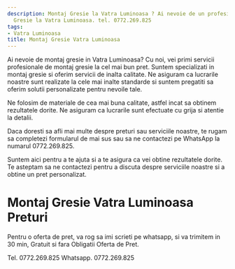 ```yaml
---
description: Montaj Gresie la Vatra Luminoasa ? Ai nevoie de un profesionist in Montaj
  Gresie la Vatra Luminoasa. tel. 0772.269.825
tags:
- Vatra Luminoasa
title: Montaj Gresie Vatra Luminoasa
---
```



Ai nevoie de montaj gresie in Vatra Luminoasa? Cu noi, vei primi servicii profesionale de montaj gresie la cel mai bun pret. Suntem specializati in montaj gresie si oferim servicii de inalta calitate. Ne asiguram ca lucrarile noastre sunt realizate la cele mai inalte standarde si suntem pregatiti sa oferim solutii personalizate pentru nevoile tale. 

Ne folosim de materiale de cea mai buna calitate, astfel incat sa obtinem rezultatele dorite. Ne asiguram ca lucrarile sunt efectuate cu grija si atentie la detalii.

Daca doresti sa afli mai multe despre preturi sau serviciile noastre, te rugam sa completezi formularul de mai sus sau sa ne contactezi pe WhatsApp la numarul 0772.269.825. 

Suntem aici pentru a te ajuta si a te asigura ca vei obtine rezultatele dorite. Te asteptam sa ne contactezi pentru a discuta despre serviciile noastre si a obtine un pret personalizat.

# Montaj Gresie Vatra Luminoasa Preturi
Pentru o oferta de pret, va rog sa imi scrieti pe whatsapp, si va trimitem in 30 min, Gratuit si fara Obligatii Oferta de Pret.

Tel. 0772.269.825
Whatsapp. 0772.269.825